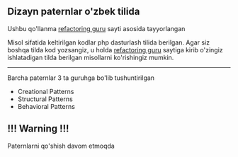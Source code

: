 ## Dizayn paternlar o'zbek tilida
Ushbu qo'llanma [refactoring guru](https://refactoring.guru) sayti asosida tayyorlangan

Misol sifatida keltirilgan kodlar php dasturlash tilida berilgan. Agar siz boshqa tilda kod yozsangiz,
u holda [refactoring guru](https://refactoring.guru) saytiga kirib o'zingiz ishlatadigan tilda berilgan misollarni
ko'rishingiz mumkin.
<hr>

Barcha paternlar 3 ta guruhga bo'lib tushuntirilgan
* Creational Patterns
* Structural Patterns
* Behavioral Patterns

## !!! Warning !!!
Paternlarni qo'shish davom etmoqda